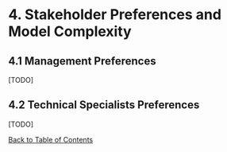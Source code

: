 # 4. Stakeholder Preferences and Model Complexity

## 4.1 Management Preferences

[TODO]

## 4.2 Technical Specialists Preferences

[TODO]

[Back to Table of Contents](../README.md)
